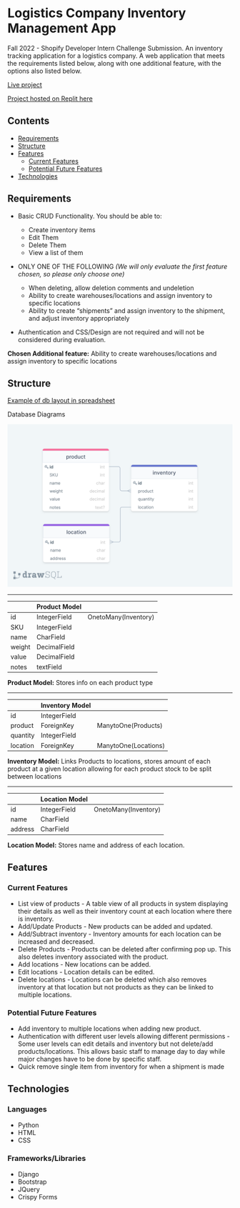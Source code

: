 # Logistics Company Inventory Management App #
Fall 2022 - Shopify Developer Intern Challenge Submission. An inventory tracking application for a logistics company. A web application that meets the requirements listed below, along with one additional feature, with the options also listed below.

[Live project](https://inventory-management-app.alankinsella2.repl.co/)

[Project hosted on Replit here](https://replit.com/@AlanKinsella2/Inventory-Management-App?v=1)

## Contents ##
- [Requirements](#requirements)
- [Structure](#structure)
- [Features](#features)
    - [Current Features](#current-features)
    - [Potential Future Features](#future-features)
- [Technologies](#technologies)

<a name="requirements"></a>
## Requirements ##
- Basic CRUD Functionality. You should be able to:
    - Create inventory items
    - Edit Them
    - Delete Them
    - View a list of them

- ONLY ONE OF THE FOLLOWING _(We will only evaluate the first feature chosen, so please only choose one)_
    - When deleting, allow deletion comments and undeletion
    - Ability to create warehouses/locations and assign inventory to specific locations
    - Ability to create “shipments” and assign inventory to the shipment, and adjust inventory appropriately

- Authentication and CSS/Design are not required and will not be considered during evaluation.

**Chosen Additional feature:** Ability to create warehouses/locations and assign inventory to specific locations

<a name="structure"></a>
## Structure ##

[Example of db layout in spreadsheet](https://docs.google.com/spreadsheets/d/11Tdll0GOZSZvSeNuaz2AjzFYQl3H_nqqfPLR02KRNfc/edit?usp=sharing)

Database Diagrams

![Diagram showing database structure](docs/db-diagrams.png)

****

|   | Product Model  |   |
|---|---|---|
| id  | IntegerField  | OnetoMany(Inventory) |
| SKU  | IntegerField  |   |
| name | CharField  |  |
| weight  | DecimalField  |   |
| value  | DecimalField  |   |
| notes  | textField  |   |

**Product Model:** Stores info on each product type

****

|   | Inventory Model  |   |
|---|---|---|
| id  | IntegerField  |  |
| product  | ForeignKey  | ManytoOne(Products) |
| quantity | IntegerField  |  |
| location  | ForeignKey  | ManytoOne(Locations)  |

**Inventory Model:** Links Products to locations, stores amount of each product at a given location allowing for each product stock to be split between locations

****

|   | Location Model  |   |
|---|---|---|
| id  | IntegerField  | OnetoMany(Inventory) |
| name  | CharField  |  |
| address | CharField  |  |

**Location Model:** Stores name and address of each location.

<a name="features"></a>
## Features ##

<a name="current-features"></a>
### Current Features ###

- List view of products - A table view of all products in system displaying their details as well as their inventory count at each location where there is inventory.
- Add/Update Products - New products can be added and updated.
- Add/Subtract inventory - Inventory amounts for each location can be increased and decreased.
- Delete Products - Products can be deleted after confirming pop up. This also deletes inventory associated with the product.
- Add locations - New locations can be added.
- Edit locations - Location details can be edited.
- Delete locations - Locations can be deleted which also removes inventory at that location but not products as they can be linked to multiple locations.

<a name="potential-features"></a>
### Potential Future Features ###

- Add inventory to multiple locations when adding new product.
- Authentication with different user levels allowing different permissions - Some user levels can edit details and inventory but not delete/add products/locations. This allows basic staff to manage day to day while major changes have to be done by specific staff.
- Quick remove single item from inventory for when a shipment is made

<a name="technologies"></a>
## Technologies ##

### Languages ###
- Python
- HTML
- CSS

### Frameworks/Libraries ###
- Django
- Bootstrap
- JQuery
- Crispy Forms
